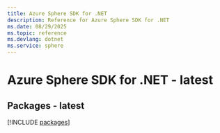 ```yaml
---
title: Azure Sphere SDK for .NET
description: Reference for Azure Sphere SDK for .NET
ms.date: 08/29/2025
ms.topic: reference
ms.devlang: dotnet
ms.service: sphere
---
```

# Azure Sphere SDK for .NET - latest
## Packages - latest
[!INCLUDE [packages](sphere-index.md)]